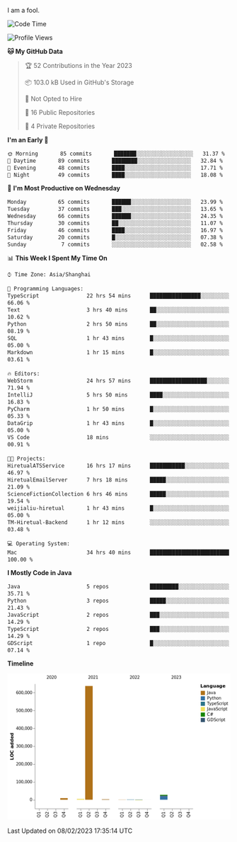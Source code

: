 I am a fool.

<!--START_SECTION:waka-->
![Code Time](http://img.shields.io/badge/Code%20Time-50%20hrs%2014%20mins-blue)

![Profile Views](http://img.shields.io/badge/Profile%20Views-162-blue)

**🐱 My GitHub Data** 

> 🏆 52 Contributions in the Year 2023
 > 
> 📦 103.0 kB Used in GitHub's Storage 
 > 
> 🚫 Not Opted to Hire
 > 
> 📜 16 Public Repositories 
 > 
> 🔑 4 Private Repositories  
 > 
**I'm an Early 🐤** 

```text
🌞 Morning       85 commits       ███████░░░░░░░░░░░░░░░░░░   31.37 % 
🌆 Daytime       89 commits       ████████░░░░░░░░░░░░░░░░░   32.84 % 
🌃 Evening       48 commits       ████░░░░░░░░░░░░░░░░░░░░░   17.71 % 
🌙 Night         49 commits       ████░░░░░░░░░░░░░░░░░░░░░   18.08 % 

```
📅 **I'm Most Productive on Wednesday** 

```text
Monday          65 commits       ██████░░░░░░░░░░░░░░░░░░░   23.99 % 
Tuesday         37 commits       ███░░░░░░░░░░░░░░░░░░░░░░   13.65 % 
Wednesday       66 commits       ██████░░░░░░░░░░░░░░░░░░░   24.35 % 
Thursday        30 commits       ██░░░░░░░░░░░░░░░░░░░░░░░   11.07 % 
Friday          46 commits       ████░░░░░░░░░░░░░░░░░░░░░   16.97 % 
Saturday        20 commits       █░░░░░░░░░░░░░░░░░░░░░░░░   07.38 % 
Sunday           7 commits       ░░░░░░░░░░░░░░░░░░░░░░░░░   02.58 % 

```


📊 **This Week I Spent My Time On** 

```text
⌚︎ Time Zone: Asia/Shanghai

💬 Programming Languages: 
TypeScript               22 hrs 54 mins      ████████████████░░░░░░░░░   66.06 % 
Text                     3 hrs 40 mins       ██░░░░░░░░░░░░░░░░░░░░░░░   10.62 % 
Python                   2 hrs 50 mins       ██░░░░░░░░░░░░░░░░░░░░░░░   08.19 % 
SQL                      1 hr 43 mins        █░░░░░░░░░░░░░░░░░░░░░░░░   05.00 % 
Markdown                 1 hr 15 mins        █░░░░░░░░░░░░░░░░░░░░░░░░   03.61 % 

🔥 Editors: 
WebStorm                 24 hrs 57 mins      ██████████████████░░░░░░░   71.94 % 
IntelliJ                 5 hrs 50 mins       ████░░░░░░░░░░░░░░░░░░░░░   16.83 % 
PyCharm                  1 hr 50 mins        █░░░░░░░░░░░░░░░░░░░░░░░░   05.33 % 
DataGrip                 1 hr 43 mins        █░░░░░░░░░░░░░░░░░░░░░░░░   05.00 % 
VS Code                  18 mins             ░░░░░░░░░░░░░░░░░░░░░░░░░   00.91 % 

🐱‍💻 Projects: 
HiretualATSService       16 hrs 17 mins      ███████████░░░░░░░░░░░░░░   46.97 % 
HiretualEmailServer      7 hrs 18 mins       █████░░░░░░░░░░░░░░░░░░░░   21.09 % 
ScienceFictionCollection 6 hrs 46 mins       █████░░░░░░░░░░░░░░░░░░░░   19.54 % 
weijialiu-hiretual       1 hr 43 mins        █░░░░░░░░░░░░░░░░░░░░░░░░   05.00 % 
TM-Hiretual-Backend      1 hr 12 mins        ░░░░░░░░░░░░░░░░░░░░░░░░░   03.48 % 

💻 Operating System: 
Mac                      34 hrs 40 mins      █████████████████████████   100.00 % 

```

**I Mostly Code in Java** 

```text
Java                     5 repos             █████████░░░░░░░░░░░░░░░░   35.71 % 
Python                   3 repos             █████░░░░░░░░░░░░░░░░░░░░   21.43 % 
JavaScript               2 repos             ███░░░░░░░░░░░░░░░░░░░░░░   14.29 % 
TypeScript               2 repos             ███░░░░░░░░░░░░░░░░░░░░░░   14.29 % 
GDScript                 1 repo              █░░░░░░░░░░░░░░░░░░░░░░░░   07.14 % 

```


**Timeline**

![Chart not found](https://raw.githubusercontent.com/VeejaLiu/VeejaLiu/master/charts/bar_graph.png) 


 Last Updated on 08/02/2023 17:35:14 UTC
<!--END_SECTION:waka-->
